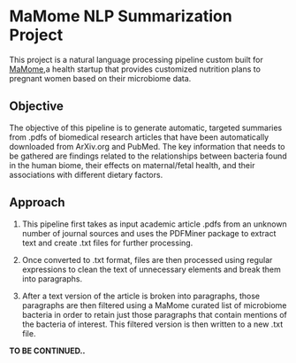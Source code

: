 # MaMome NLP Summarization Project 

This project is a natural language processing pipeline custom built for [MaMome](https://www.mamome.io/),a health startup that provides customized nutrition plans to pregnant women based on their microbiome data.

## Objective

The objective of this pipeline is to generate automatic, targeted summaries from .pdfs of biomedical research articles that have been automatically downloaded from ArXiv.org and PubMed. The key information that needs to be gathered are findings related to the relationships between bacteria found in the human biome, their effects on maternal/fetal health, and their associations with different dietary factors.

## Approach

1. This pipeline first takes as input academic article .pdfs from an unknown number of journal sources and uses the PDFMiner package to extract text and create .txt files for further processing. 

2. Once converted to .txt format, files are then processed using regular expressions to clean the text of unnecessary elements and break them into paragraphs.

3. After a text version of the article is broken into paragraphs, those paragraphs are then filtered using a MaMome curated list of microbiome bacteria in order to retain just those paragraphs that contain mentions of the bacteria of interest. This filtered version is then written to a new .txt file.


**TO BE CONTINUED..**
